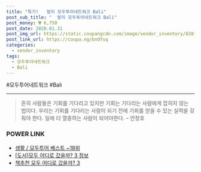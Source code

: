 ```yaml
--- 
title: "특가!   발리 모두투어네트워크 Bali" 
post_sub_title: "  발리 모두투어네트워크 Bali" 
post_money: ₩ 6,750 
post_date: 2020.01.31 
post_img_url: https://static.coupangcdn.com/image/vendor_inventory/838f/f08b62c0b312c235c6fc93dcc7849ff5265ffea3e9946540614a3195af3a.jpg 
post_link_url: https://coupa.ng/bnOYsq 
categories: 
  - vendor_inventory 
tags: 
  - 모두투어네트워크 
  - Bali 
--- 
```

  #모두투어네트워크 #Bali 
<hr> 

> 흔히 사람들은 기회를 기다리고 있지만 기회는 기다리는 사람에게 잡히지 않는 법이다. 우리는 기회를 기다리는 사람이 되기 전에 기회를 얻을 수 있는 실력을 갖춰야 한다. 일에 더 열중하는 사람이 되어야한다. – 안창호 


### POWER LINK

* <a href="https://blog.naver.com/santokki14/221791194359" target="_blank">생활 / 모두투어 베스트 ~18위</a>
* <a href="https://blog.naver.com/sakai111/221769591522" target="_blank">[도서]모두 어디로 갔을까? 3 정보</a>
* <a href="https://blog.naver.com/fasyy4321/221792728577" target="_blank">책추천 모두 어디로 갔을까? 3</a>
